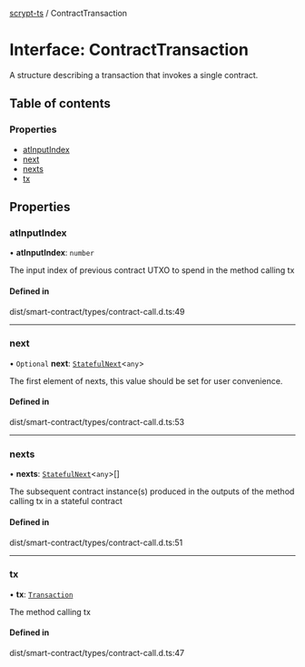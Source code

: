 [scrypt-ts](../README.md) / ContractTransaction

# Interface: ContractTransaction

A structure describing a transaction that invokes a single contract.

## Table of contents

### Properties

- [atInputIndex](ContractTransaction.md#atinputindex)
- [next](ContractTransaction.md#next)
- [nexts](ContractTransaction.md#nexts)
- [tx](ContractTransaction.md#tx)

## Properties

### atInputIndex

• **atInputIndex**: `number`

The input index of previous contract UTXO to spend in the method calling tx

#### Defined in

dist/smart-contract/types/contract-call.d.ts:49

___

### next

• `Optional` **next**: [`StatefulNext`](StatefulNext.md)<`any`\>

The first element of nexts, this value should be set for user convenience.

#### Defined in

dist/smart-contract/types/contract-call.d.ts:53

___

### nexts

• **nexts**: [`StatefulNext`](StatefulNext.md)<`any`\>[]

The subsequent contract instance(s) produced in the outputs of the method calling tx in a stateful contract

#### Defined in

dist/smart-contract/types/contract-call.d.ts:51

___

### tx

• **tx**: [`Transaction`](../classes/bsv.Transaction-1.md)

The method calling tx

#### Defined in

dist/smart-contract/types/contract-call.d.ts:47

